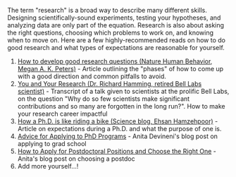 The term "research" is a broad way to describe many different skills. Designing scientifically-sound experiments, testing your hypotheses, and analyzing data are only part of the equation. Research is also about asking the right questions, choosing which problems to work on, and knowing when to move on. Here are a few highly-recommended reads on how to do good research and what types of expectations are reasonable for yourself.

1. [How to develop good research questions (Nature Human Behavior, Megan A. K. Peters)](https://www.nature.com/articles/s41562-025-02292-5) - Article outlining the "phases" of how to come up with a good direction and common pitfalls to avoid.
2. [You and Your Research (Dr. Richard Hamming, retired Bell Labs scientist)](https://www.cs.virginia.edu/~robins/YouAndYourResearch.html) - Transcript of a talk given to scientists at the prolific Bell Labs, on the question "Why do so few scientists make significant contributions and so many are forgotten in the long run?". How to make your research career impactful
3. [How a Ph.D. is like riding a bike (Science blog, Ehsan Hamzehpoor)](https://www.science.org/content/article/how-ph-d-riding-bike) - Article on expectations during a Ph.D. and what the purpose of one is.
4. [Advice for Applying to PhD Programs](https://www.brains-explained.com/advice-for-applying-to-phd-programs/) - Anita Devineni's blog post on applying to grad school
5. [How to Apply for Postdoctoral Positions and Choose the Right One](https://www.brains-explained.com/how-to-apply-for-postdocs/) - Anita's blog post on choosing a postdoc
6. Add more yourself...! 

